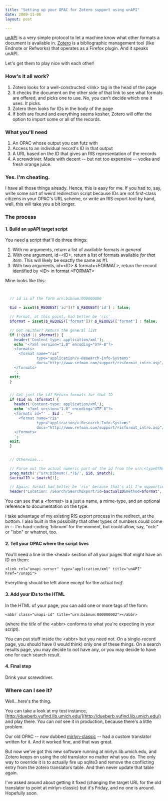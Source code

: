 ```yaml
---
title: "Setting up your OPAC for Zotero support using unAPI"
date: 2009-11-06
layout: post

---
```


[unAPI](http://unapi.info) is a very simple protocol to let a machine know what other formats a document is available in. [Zotero](http://zotero.org) is a bibliographic management tool (like Endnote or Refworks) that operates as a Firefox plugin. And it speaks unAPI.

Let's get them to play nice with each other!

### How's it all work?

  1. Zotero looks for a well-constructed &lt;link&gt; tag in the head of the page
  2. It checks the document on the other side of that link to see what formats are offered, and picks one to use. No, you can't decide which one it uses. *It* picks.
  2. Zotero then looks for IDs in the body of the page
  3. If both are found and everything seems kosher, Zotero will offer the option to import some or all of the records.

### What you'll need

  1. An OPAC whose output you can futz with
  2. Access to an individual record's ID in that output
  3. A URL based on the ID that gives an RIS representation of the records
  4. A screwdriver. Made with decent -- but not too expensive -- vodka and fresh orange juice.


### Yes. I'm cheating.

I have all those things already. Hence, this is easy for me. If you had to, say, write some sort of weird redirection script because IDs are not first-class citizens in your OPAC's URL scheme, or write an RIS export tool by hand, well, this will take you a bit longer.

### The process

#### 1. Build an upAPI target script

You need a script that'll do three things:

  1. With no arguments, return a list of available formats *in general*
  2. With one argument, id=&lt;ID&gt;, return a list of formats available *for that item*. This will likely be exactly the same as #1.
  3. With two arguments, id=&lt;ID&gt; &amp; format=&lt;FORMAT&gt;, return the record identified by &lt;ID&gt; in format &lt;FORMAT&gt;

Mine looks like this:


~~~php


  // id is of the form urn:bibnum:000000000

  $id = isset($_REQUEST['id'])? $_REQUEST['id'] : false;

  // Format, at this point, had better be 'ris'
  $format = isset($_REQUEST['format'])? $_REQUEST['format'] : false;

  // Got neither? Return the general list
  if (!($id || $format)) {
    header('Content-type: application/xml');
    echo '<?xml version="1.0" encoding="UTF-8"?>
    <formats>
      <format name="ris"
              type="application/x-Research-Info-Systems"
              docs="http://www.refman.com/support/risformat_intro.asp"/>
    </formats>
    ';
  exit;  
  }


  // Got just the id? Return formats for that ID
  if ($id && !$format) {
    header('Content-type: application/xml');
    echo '<?xml version="1.0" encoding="UTF-8"?>
    <formats id="' . $id . '">
      <format name="ris"
              type="application/x-Research-Info-Systems"
              docs="http://www.refman.com/support/risformat_intro.asp"/>
    </formats>
    ';  
  exit;  
  }


  // Otherwise...

  // Parse out the actual numeric part of the id from the urn:<typeOfNumber> prefix
  preg_match('/^urn:bibnum:(.*)$/', $id, $match);
  $actualID = $match[1];

  // Again: format had better be 'ris' because that's all I'm supporting at this point.
  header("Location: /Search/SearchExport?id=$actualID&method=$format", true, 302);

~~~

You can see that a &lt;format&gt; is a just a name, a mime-type, and an optional reference to documentation on the type.

I take advantage of my existing RIS export process in the redirect, at the bottom. I also built in the possibility that other types of numbers could come in -- I'm hard-coding 'bibnum' for the moment, but could allow, say, "oclc" or "isbn" or whatnot, too.

#### 2. Tell your OPAC where the script lives

You'll need a line in the &lt;head&gt; section of all your pages that might have an ID on them:

    <link rel="unapi-server" type="application/xml" title="unAPI" href="/unapi">

Everything should be left alone except for the actual *href*.

#### 3. Add your IDs to the HTML

In the HTML of your page, you can add one or more tags of the form:

    <abbr class="unapi-id" title="urn:bibnum:000000002"></abbr>

(where the *title* of the &lt;abbr&gt; conforms to what you're expecting in your script).

You can put stuff inside the &lt;abbr&gt; but you need not. On a single-record page, you should have (I would think) only one of these things. On a search results page, you may decide to not have any, or you may decide to have one for each search result.

#### 4. Final step

Drink your screwdriver.

### Where can I see it?

Well...here's the thing.

You can take a look at my test instance, [http://dueberb.vufind.lib.umich.edu/](http://dueberb.vufind.lib.umich.edu/) and play there. You can *not* see it in production, because there's a little problem.

Our old OPAC -- now dubbed [mirlyn-classic](http://mirlyn-classic.lib.umich.edu) -- had a custom translator written for it. And it worked fine, and that was great.

But now we've got this new software running at mirlyn.lib.umich.edu, and Zotero keeps on using the old translator no matter what you do. The only way to override it is to actually fire up sqlite3 and remove the conflicting entry from the zotero translators table. And then never update that table again.

I've asked around about getting it fixed (changing the target URL for the old translator to point at mirlyn-classic) but it's Friday, and no one is around. Hopefully soon.
